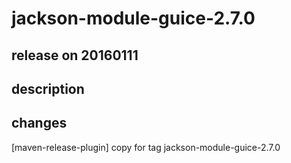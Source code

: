 # jackson-module-guice-2.7.0

## release on 20160111

## description

## changes

[maven-release-plugin] copy for tag jackson-module-guice-2.7.0

